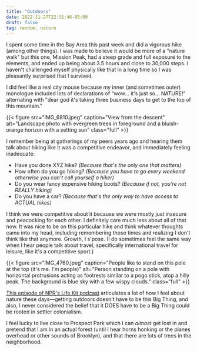```yaml
---
title: "Outdoors"
date: 2022-11-27T22:31:46-05:00
draft: false
tag: random, nature
---
```


I spent some time in the Bay Area this past week and did a vigorous hike (among other things). I was made to believe it would be more of a "nature walk" but this one, Mission Peak, had a steep grade and full exposure to the elements, and ended up being about 3.5 hours and close to 30,000 steps. I haven't challenged myself physically like that in a long time so I was pleasantly surprised that I survived. 

I did feel like a real city mouse because my inner (and sometimes outer) monologue included lots of declarations of "wow... it's just so... NATURE!" alternating with "dear god it's taking three business days to get to the top of this mountain."

{{< figure src="IMG_6810.jpeg" caption="View from the descent" alt="Landscape photo with evergreen trees in foreground and a bluish-orange horizon with a setting sun" class="full" >}}

I remember being at gatherings of my peers years ago and hearing them talk about hiking like it was a competitive endeavor, and immediately feeling inadequate:
* Have you done XYZ hike? _(Because that's the only one that matters)_
* How often do you go hiking? _(Because you have to go every weekend otherwise you can't call yourself a hiker)_
* Do you wear fancy expensive hiking boots? _(Because if not, you're not REALLY hiking)_
* Do you have a car? _(Because that's the only way to have access to ACTUAL hikes)_

I think we were competitive about it because we were mostly just insecure and peacocking for each other. I definitely care much less about all of that now. It was nice to be on this particular hike and think whatever thoughts came into my head, including remembering those times and realizing I don't think like that anymore. Growth, I s'pose. (I do sometimes feel the same way when I hear people talk about travel, specifically international travel for leisure, like it's a competitive sport.)


{{< figure src="IMG_4760.jpeg" caption="People like to stand on this pole at the top (it's me. I'm people)" alt="Person standing on a pole with horizontal protrusions acting as footrests similar to a pogo stick, atop a hilly peak. The background is blue sky with a few wispy clouds." class="full" >}}

[This episode of NPR's Life Kit podcast](https://www.npr.org/2022/04/14/1092822560/get-outside-enjoy-nature) articulates a lot of how I feel about nature these days—getting outdoors doesn't have to be this Big Thing, and also, I never considered the belief that it DOES have to be a Big Thing could be rooted in settler colonialism.

I feel lucky to live close to Prospect Park which I can _almost_ get lost in and pretend that I am in an actual forest (until I hear horns honking or the planes overhead or other sounds of Brooklyn), and that there are lots of trees in the neighborhood.